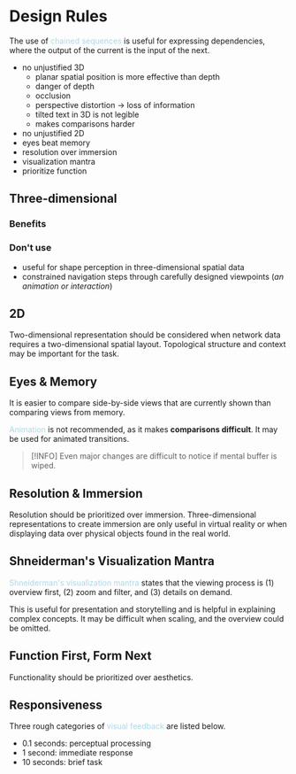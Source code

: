 # Design Rules

The use of <span style = "color:lightblue">chained sequences</span> is useful for expressing dependencies, where the output of the current is the input of the next.

- no unjustified 3D
	- planar spatial position is more effective than depth
	- danger of depth
	- occlusion
	- perspective distortion $\rightarrow$ loss of information
	- tilted text in 3D is not legible
	- makes comparisons harder
- no unjustified 2D
- eyes beat memory
- resolution over immersion
- visualization mantra
- prioritize function

## Three-dimensional
### Benefits

### Don't use
- useful for shape perception in three-dimensional spatial data
- constrained navigation steps through carefully designed viewpoints (*an animation or interaction*)

## 2D
Two-dimensional representation should be considered when network data requires a two-dimensional spatial layout. Topological structure and context may be important for the task.

## Eyes & Memory
It is easier to compare side-by-side views that are currently shown than comparing views from memory.

<span style = "color:lightblue">Animation</span> is not recommended, as it makes **comparisons difficult**. It may be used for animated transitions.

> [!INFO]
> Even major changes are difficult to notice if mental buffer is wiped.

## Resolution & Immersion
Resolution should be prioritized over immersion. Three-dimensional representations to create immersion are only useful in virtual reality or when displaying data over physical objects found in the real world.

## Shneiderman's Visualization Mantra

<span style = "color:lightblue">Shneiderman's visualization mantra</span> states that the viewing process is (1) overview first, (2) zoom and filter, and (3) details on demand.

This is useful for presentation and storytelling and is helpful in explaining complex concepts. It may be difficult when scaling, and the overview could be omitted.

## Function First, Form Next
Functionality should be prioritized over aesthetics.

## Responsiveness
Three rough categories of <span style = "color:lightblue">visual feedback</span> are listed below.
- $0.1$ seconds: perceptual processing
- $1$ second: immediate response
- $10$ seconds: brief task


